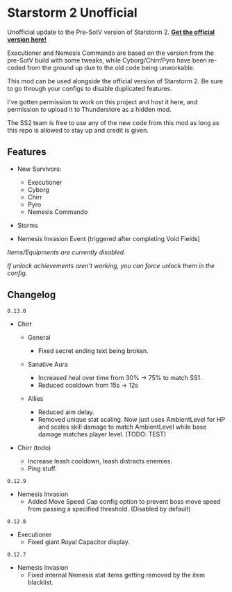 # Starstorm 2 Unofficial

Unofficial update to the Pre-SotV version of Starstorm 2. **[Get the official version here!](https://thunderstore.io/package/TeamMoonstorm/Starstorm2/)**

Executioner and Nemesis Commando are based on the version from the pre-SotV build with some tweaks, while Cyborg/Chirr/Pyro have been re-coded from the ground up due to the old code being unworkable.

This mod can be used alongside the official version of Starstorm 2. Be sure to go through your configs to disable duplicated features.

I've gotten permission to work on this project and host it here, and permission to upload it to Thunderstore as a hidden mod.

The SS2 team is free to use any of the new code from this mod as long as this repo is allowed to stay up and credit is given.

## Features

- New Survivors:
  - Executioner
  - Cyborg
  - Chirr
  - Pyro
  - Nemesis Commando
  
 - Storms
 
 - Nemesis Invasion Event (triggered after completing Void Fields)
 
 *Items/Equipments are currently disabled.*
 
 *If unlock achievements aren't working, you can force unlock them in the config.*

## Changelog

`0.13.0`

- Chirr
	- General
		- Fixed secret ending text being broken.
	- Sanative Aura
		- Increased heal over time from 30% -> 75% to match SS1.
		- Reduced cooldown from 15s -> 12s
		
	- Allies
		- Reduced aim delay.
		- Removed unique stat scaling. Now just uses AmbientLevel for HP and scales skill damage to match AmbientLevel while base damage matches player level. (TODO: TEST)

- Chirr (todo)
	- Increase leash cooldown, leash distracts enemies.
	- Ping stuff.

`0.12.9`

- Nemesis Invasion
	- Added Move Speed Cap config option to prevent boss move speed from passing a specified threshold. (Disabled by default)

`0.12.8`

- Executioner
	- Fixed giant Royal Capacitor display.

`0.12.7`

- Nemesis Invasion
	- Fixed internal Nemesis stat items getting removed by the item blacklist.